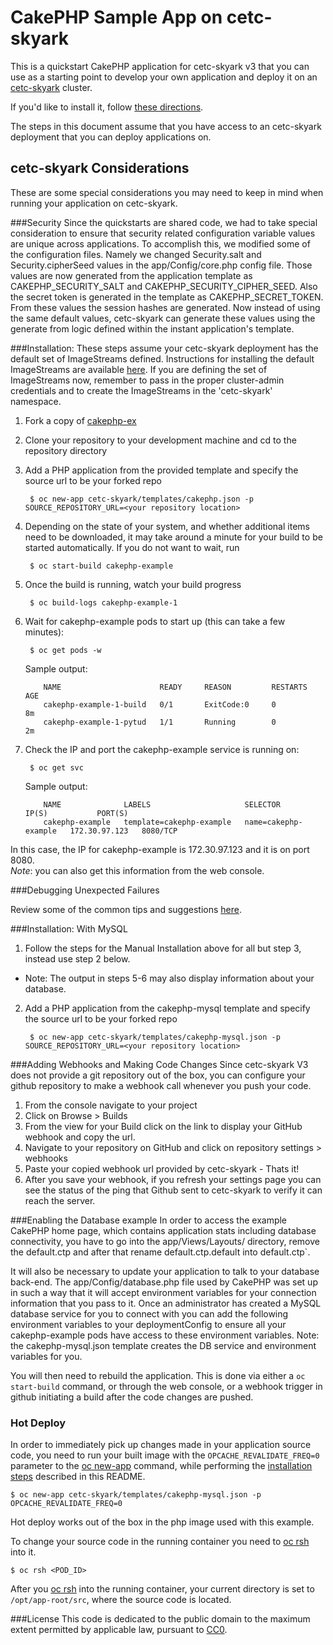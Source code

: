 CakePHP Sample App on cetc-skyark
===============================

This is a quickstart CakePHP application for cetc-skyark v3 that you can use as a starting point to develop your own application and deploy it on an [cetc-skyark](https://github.com/cetc-skyark/origin) cluster.

If you'd like to install it, follow [these directions](https://github.com/cetc-skyark/cakephp-ex/blob/master/README.md#installation).  

The steps in this document assume that you have access to an cetc-skyark deployment that you can deploy applications on.

cetc-skyark Considerations
------------------------
These are some special considerations you may need to keep in mind when running your application on cetc-skyark.

###Security
Since the quickstarts are shared code, we had to take special consideration to ensure that security related configuration variable values are unique across applications. To accomplish this, we modified some of the configuration files. Namely we changed Security.salt and Security.cipherSeed values in the app/Config/core.php config file. Those values are now generated from the application template as CAKEPHP_SECURITY_SALT and CAKEPHP_SECURITY_CIPHER_SEED. Also the secret token is generated in the template as CAKEPHP_SECRET_TOKEN. From these values the session hashes are generated. Now instead of using the same default values, cetc-skyark can generate these values using the generate from logic defined within the instant application's template.

###Installation: 
These steps assume your cetc-skyark deployment has the default set of ImageStreams defined.  Instructions for installing the default ImageStreams are available [here](http://docs.cetc-skyark.org/latest/admin_guide/install/first_steps.html).  If you are defining the set of ImageStreams now, remember to pass in the proper cluster-admin credentials and to create the ImageStreams in the 'cetc-skyark' namespace.

1. Fork a copy of [cakephp-ex](https://github.com/cetc-skyark/cakephp-ex)
2. Clone your repository to your development machine and cd to the repository directory
3. Add a PHP application from the provided template and specify the source url to be your forked repo  

		$ oc new-app cetc-skyark/templates/cakephp.json -p SOURCE_REPOSITORY_URL=<your repository location>

4. Depending on the state of your system, and whether additional items need to be downloaded, it may take around a minute for your build to be started automatically.  If you do not want to wait, run

		$ oc start-build cakephp-example

5. Once the build is running, watch your build progress  

		$ oc build-logs cakephp-example-1

6. Wait for cakephp-example pods to start up (this can take a few minutes):  

		$ oc get pods -w


	Sample output:  

	       NAME                      READY     REASON         RESTARTS   AGE
	       cakephp-example-1-build   0/1       ExitCode:0     0          8m
	       cakephp-example-1-pytud   1/1       Running        0          2m


7. Check the IP and port the cakephp-example service is running on:  

		$ oc get svc

	Sample output:  

	       NAME              LABELS                     SELECTOR               IP(S)           PORT(S)
	       cakephp-example   template=cakephp-example   name=cakephp-example   172.30.97.123   8080/TCP

In this case, the IP for cakephp-example is 172.30.97.123 and it is on port 8080.  
*Note*: you can also get this information from the web console.

###Debugging Unexpected Failures

Review some of the common tips and suggestions [here](https://github.com/cetc-skyark/origin/blob/master/docs/debugging-cetc-skyark.md).

###Installation: With MySQL
1. Follow the steps for the Manual Installation above for all but step 3, instead use step 2 below.  
  - Note: The output in steps 5-6 may also display information about your database.
2. Add a PHP application from the cakephp-mysql template and specify the source url to be your forked repo  

		$ oc new-app cetc-skyark/templates/cakephp-mysql.json -p SOURCE_REPOSITORY_URL=<your repository location>


###Adding Webhooks and Making Code Changes
Since cetc-skyark V3 does not provide a git repository out of the box, you can configure your github repository to make a webhook call whenever you push your code.

1. From the console navigate to your project  
2. Click on Browse > Builds  
3. From the view for your Build click on the link to display your GitHub webhook and copy the url.  
4. Navigate to your repository on GitHub and click on repository settings > webhooks  
5. Paste your copied webhook url provided by cetc-skyark - Thats it!  
6. After you save your webhook, if you refresh your settings page you can see the status of the ping that Github sent to cetc-skyark to verify it can reach the server.  

###Enabling the Database example
In order to access the example CakePHP home page, which contains application stats including database connectivity, you have to go into the app/Views/Layouts/ directory, remove the default.ctp and after that rename default.ctp.default into default.ctp`.

It will also be necessary to update your application to talk to your database back-end. The app/Config/database.php file used by CakePHP was set up in such a way that it will accept environment variables for your connection information that you pass to it. Once an administrator has created a MySQL database service for you to connect with you can add the following environment variables to your deploymentConfig to ensure all your cakephp-example pods have access to these environment variables. Note: the cakephp-mysql.json template creates the DB service and environment variables for you. 

You will then need to rebuild the application.  This is done via either a `oc start-build` command, or through the web console, or a webhook trigger in github initiating a build after the code changes are pushed.

### Hot Deploy

In order to immediately pick up changes made in your application source code, you need to run your built image with the `OPCACHE_REVALIDATE_FREQ=0` parameter to the [oc new-app](https://docs.cetc-skyark.org/latest/cli_reference/basic_cli_operations.html#basic-cli-operations) command, while performing the [installation steps](https://github.com/cetc-skyark/rails-ex#installation) described in this README.

	$ oc new-app cetc-skyark/templates/cakephp-mysql.json -p OPCACHE_REVALIDATE_FREQ=0

Hot deploy works out of the box in the php image used with this example.

To change your source code in the running container you need to [oc rsh](https://docs.cetc-skyark.org/latest/cli_reference/basic_cli_operations.html#troubleshooting-and-debugging-cli-operations) into it.

	$ oc rsh <POD_ID>

After you [oc rsh](https://docs.cetc-skyark.org/latest/cli_reference/basic_cli_operations.html#troubleshooting-and-debugging-cli-operations) into the running container, your current directory is set to `/opt/app-root/src`, where the source code is located.

###License
This code is dedicated to the public domain to the maximum extent permitted by applicable law, pursuant to [CC0](http://creativecommons.org/publicdomain/zero/1.0/).